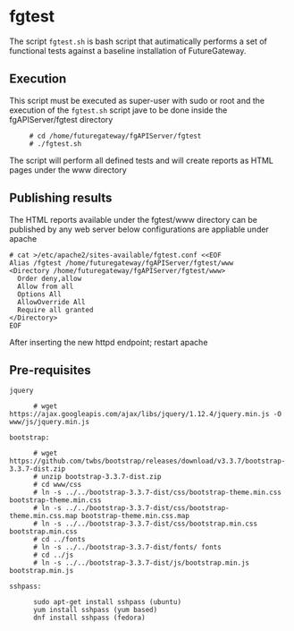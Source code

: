 # fgtest
The script `fgtest.sh` is bash script that autimatically performs a set of functional tests against a baseline installation of FutureGateway.

## Execution
This script must be executed as super-user with sudo or root and the execution of the `fgtest.sh` script jave to be done inside the fgAPIServer/fgtest directory

```
     # cd /home/futuregateway/fgAPIServer/fgtest
     # ./fgtest.sh
```

The script will perform all defined tests and will create reports as HTML pages under the www directory

## Publishing results
The HTML reports available under the fgtest/www directory can be published by any web server below configurations are appliable under apache

```
# cat >/etc/apache2/sites-available/fgtest.conf <<EOF
Alias /fgtest /home/futuregateway/fgAPIServer/fgtest/www
<Directory /home/futuregateway/fgAPIServer/fgtest/www>
  Order deny,allow
  Allow from all
  Options All
  AllowOverride All
  Require all granted
</Directory>
EOF
```

After inserting the new httpd endpoint; restart apache

## Pre-requisites
    jquery
```
      # wget https://ajax.googleapis.com/ajax/libs/jquery/1.12.4/jquery.min.js -O www/js/jquery.min.js
```
    bootstrap:
```
      # wget https://github.com/twbs/bootstrap/releases/download/v3.3.7/bootstrap-3.3.7-dist.zip
      # unzip bootstrap-3.3.7-dist.zip
      # cd www/css
      # ln -s ../../bootstrap-3.3.7-dist/css/bootstrap-theme.min.css bootstrap-theme.min.css
      # ln -s ../../bootstrap-3.3.7-dist/css/bootstrap-theme.min.css.map bootstrap-theme.min.css.map
      # ln -s ../../bootstrap-3.3.7-dist/css/bootstrap.min.css bootstrap.min.css
      # cd ../fonts
      # ln -s ../../bootstrap-3.3.7-dist/fonts/ fonts
      # cd ../js
      # ln -s ../../bootstrap-3.3.7-dist/js/bootstrap.min.js bootstrap.min.js 
 ```
    sshpass:
```
      sudo apt-get install sshpass (ubuntu)
      yum install sshpass (yum based)
      dnf install sshpass (fedora)
```


